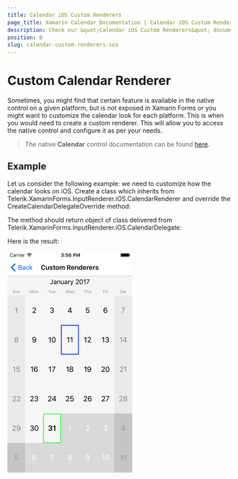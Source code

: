```yaml
---
title: Calendar iOS Custom Renderers
page_title: Xamarin Calendar Documentation | Calendar iOS Custom Renderer
description: Check our &quot;Calendar iOS Custom Renderers&quot; documentation article for Telerik Calendar for Xamarin control.
position: 0
slug: calendar-custom-renderers-ios
---
```


# Custom Calendar Renderer

Sometimes, you might find that certain feature is available in the native control on a given platform, but is not exposed in Xamarin Forms or you might want to customize the calendar look for each platform. This is when you would need to create a custom renderer. This will allow you to access the native control and configure it as per your needs.

>The native **Calendar** control documentation can be found [here](http://docs.telerik.com/devtools/xamarin/nativecontrols/ios/calendar/overview).

## Example

Let us consider the following example: we need to customize how the calendar looks on iOS. Create a class which inherits from Telerik.XamarinForms.InputRenderer.iOS.CalendarRenderer and override the CreateCalendarDelegateOverride method:

<snippet id='calendar-styling-custom-renderers-ios-renderer'/>

The method should return object of class delivered from Telerik.XamarinForms.InputRenderer.iOS.CalendarDelegate:

<snippet id='calendar-styling-custom-renderers-custom-delegate'/>

Here is the result:

![Custom Calendar Renderer](images/calendar-ios-renderer.png "Custom calendar renderer")
